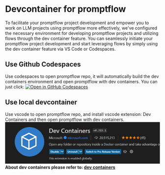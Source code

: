 # Devcontainer for promptflow
To facilitate your promptflow project development and empower you to work on LLM projects using promptflow more effectively, 
we've configured the necessary environment for developing promptflow projects and utilizing flows through the dev container feature. 
You can seamlessly initiate your promptflow project development and start leveraging flows by simply using the dev container feature via VS Code or Codespaces.

## Use Github Codespaces
Use codespaces to open promptflow repo, it will automatically build the dev containers environment and open promptflow with dev containers. You can just click: [![Open in GitHub Codespaces](https://github.com/codespaces/badge.svg)](https://codespaces.new/microsoft/promptflow?quickstart=1)

## Use local devcontainer
Use vscode to open promptflow repo, and install vscode extension: Dev Containers and then open promptflow with dev containers. 
![devcontainer](./devcontainers.png)  
**About dev containers please refer to: [dev containers](https://code.visualstudio.com/docs/devcontainers/containers)**

